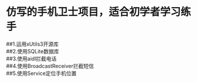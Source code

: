 # 仿写的手机卫士项目，适合初学者学习练手  
##1.运用xUtils3开源库  
##2.使用SQLite数据库  
##3.使用aidl拦截电话  
##4.使用BroadcastReceiver拦截短信  
##5.使用Service定位手机位置  